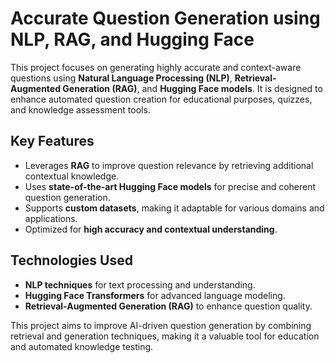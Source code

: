# **Accurate Question Generation using NLP, RAG, and Hugging Face**  

This project focuses on generating highly accurate and context-aware questions using **Natural Language Processing (NLP)**, **Retrieval-Augmented Generation (RAG)**, and **Hugging Face models**. It is designed to enhance automated question creation for educational purposes, quizzes, and knowledge assessment tools.  

## **Key Features**  
- Leverages **RAG** to improve question relevance by retrieving additional contextual knowledge.  
- Uses **state-of-the-art Hugging Face models** for precise and coherent question generation.  
- Supports **custom datasets**, making it adaptable for various domains and applications.  
- Optimized for **high accuracy and contextual understanding**.  

## **Technologies Used**  
- **NLP techniques** for text processing and understanding.  
- **Hugging Face Transformers** for advanced language modeling.  
- **Retrieval-Augmented Generation (RAG)** to enhance question quality.  

This project aims to improve AI-driven question generation by combining retrieval and generation techniques, making it a valuable tool for education and automated knowledge testing.

